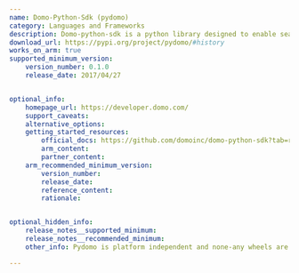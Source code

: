```yaml
---
name: Domo-Python-Sdk (pydomo)
category: Languages and Frameworks
description: Domo-python-sdk is a python library designed to enable seamless integration with the domo platform. It also empowers developers to programmatically interact with domos data analytics and visualization services via its APIs.
download_url: https://pypi.org/project/pydomo/#history
works_on_arm: true
supported_minimum_version:
    version_number: 0.1.0
    release_date: 2017/04/27


optional_info:
    homepage_url: https://developer.domo.com/
    support_caveats:
    alternative_options:
    getting_started_resources:
        official_docs: https://github.com/domoinc/domo-python-sdk?tab=readme-ov-file#setup
        arm_content:
        partner_content:
    arm_recommended_minimum_version:
        version_number:
        release_date:
        reference_content:
        rationale:


optional_hidden_info:
    release_notes__supported_minimum: 
    release_notes__recommended_minimum:
    other_info: Pydomo is platform independent and none-any wheels are released on [PyPI](https://pypi.org/project/pydomo/#files)

---
```

